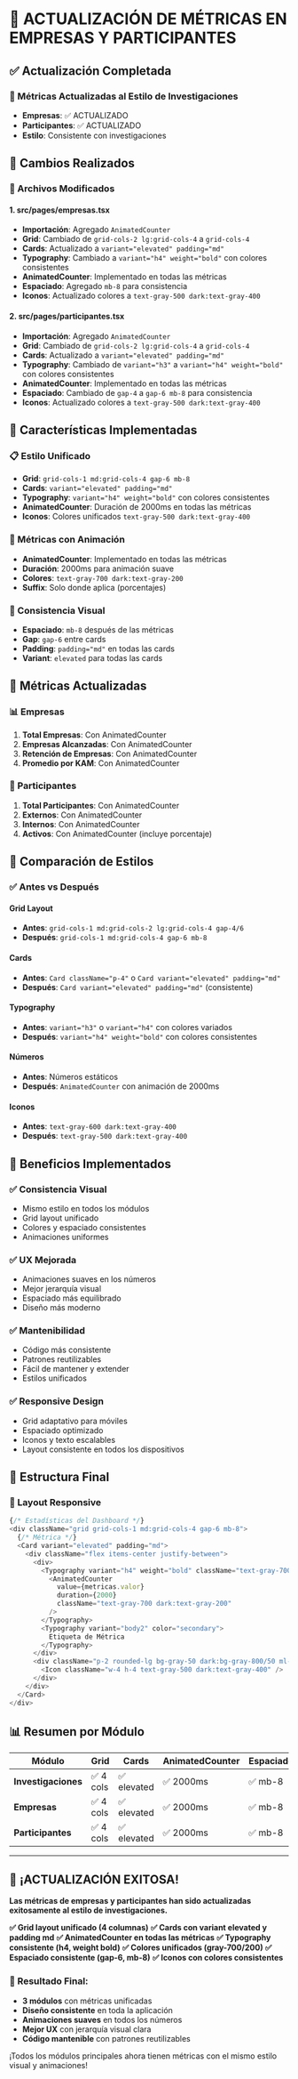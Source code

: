 # 🎯 ACTUALIZACIÓN DE MÉTRICAS EN EMPRESAS Y PARTICIPANTES

## ✅ Actualización Completada

### 🔧 Métricas Actualizadas al Estilo de Investigaciones
- **Empresas**: ✅ ACTUALIZADO
- **Participantes**: ✅ ACTUALIZADO
- **Estilo**: Consistente con investigaciones

## 🎯 Cambios Realizados

### 📁 Archivos Modificados

#### 1. **src/pages/empresas.tsx**
- **Importación**: Agregado `AnimatedCounter`
- **Grid**: Cambiado de `grid-cols-2 lg:grid-cols-4` a `grid-cols-4`
- **Cards**: Actualizado a `variant="elevated" padding="md"`
- **Typography**: Cambiado a `variant="h4" weight="bold"` con colores consistentes
- **AnimatedCounter**: Implementado en todas las métricas
- **Espaciado**: Agregado `mb-8` para consistencia
- **Iconos**: Actualizado colores a `text-gray-500 dark:text-gray-400`

#### 2. **src/pages/participantes.tsx**
- **Importación**: Agregado `AnimatedCounter`
- **Grid**: Cambiado de `grid-cols-2 lg:grid-cols-4` a `grid-cols-4`
- **Cards**: Actualizado a `variant="elevated" padding="md"`
- **Typography**: Cambiado de `variant="h3"` a `variant="h4" weight="bold"` con colores consistentes
- **AnimatedCounter**: Implementado en todas las métricas
- **Espaciado**: Cambiado de `gap-4` a `gap-6 mb-8` para consistencia
- **Iconos**: Actualizado colores a `text-gray-500 dark:text-gray-400`

## 🎨 Características Implementadas

### 📋 Estilo Unificado
- **Grid**: `grid-cols-1 md:grid-cols-4 gap-6 mb-8`
- **Cards**: `variant="elevated" padding="md"`
- **Typography**: `variant="h4" weight="bold"` con colores consistentes
- **AnimatedCounter**: Duración de 2000ms en todas las métricas
- **Iconos**: Colores unificados `text-gray-500 dark:text-gray-400`

### 🔢 Métricas con Animación
- **AnimatedCounter**: Implementado en todas las métricas
- **Duración**: 2000ms para animación suave
- **Colores**: `text-gray-700 dark:text-gray-200`
- **Suffix**: Solo donde aplica (porcentajes)

### 🎯 Consistencia Visual
- **Espaciado**: `mb-8` después de las métricas
- **Gap**: `gap-6` entre cards
- **Padding**: `padding="md"` en todas las cards
- **Variant**: `elevated` para todas las cards

## 🔧 Métricas Actualizadas

### 📊 Empresas
1. **Total Empresas**: Con AnimatedCounter
2. **Empresas Alcanzadas**: Con AnimatedCounter
3. **Retención de Empresas**: Con AnimatedCounter
4. **Promedio por KAM**: Con AnimatedCounter

### 👥 Participantes
1. **Total Participantes**: Con AnimatedCounter
2. **Externos**: Con AnimatedCounter
3. **Internos**: Con AnimatedCounter
4. **Activos**: Con AnimatedCounter (incluye porcentaje)

## 🎨 Comparación de Estilos

### ✅ Antes vs Después

#### **Grid Layout**
- **Antes**: `grid-cols-1 md:grid-cols-2 lg:grid-cols-4 gap-4/6`
- **Después**: `grid-cols-1 md:grid-cols-4 gap-6 mb-8`

#### **Cards**
- **Antes**: `Card className="p-4"` o `Card variant="elevated" padding="md"`
- **Después**: `Card variant="elevated" padding="md"` (consistente)

#### **Typography**
- **Antes**: `variant="h3"` o `variant="h4"` con colores variados
- **Después**: `variant="h4" weight="bold"` con colores consistentes

#### **Números**
- **Antes**: Números estáticos
- **Después**: `AnimatedCounter` con animación de 2000ms

#### **Iconos**
- **Antes**: `text-gray-600 dark:text-gray-400`
- **Después**: `text-gray-500 dark:text-gray-400`

## 🚀 Beneficios Implementados

### ✅ Consistencia Visual
- Mismo estilo en todos los módulos
- Grid layout unificado
- Colores y espaciado consistentes
- Animaciones uniformes

### ✅ UX Mejorada
- Animaciones suaves en los números
- Mejor jerarquía visual
- Espaciado más equilibrado
- Diseño más moderno

### ✅ Mantenibilidad
- Código más consistente
- Patrones reutilizables
- Fácil de mantener y extender
- Estilos unificados

### ✅ Responsive Design
- Grid adaptativo para móviles
- Espaciado optimizado
- Iconos y texto escalables
- Layout consistente en todos los dispositivos

## 🎯 Estructura Final

### 📱 Layout Responsive
```typescript
{/* Estadísticas del Dashboard */}
<div className="grid grid-cols-1 md:grid-cols-4 gap-6 mb-8">
  {/* Métrica */}
  <Card variant="elevated" padding="md">
    <div className="flex items-center justify-between">
      <div>
        <Typography variant="h4" weight="bold" className="text-gray-700 dark:text-gray-200">
          <AnimatedCounter 
            value={metricas.valor} 
            duration={2000}
            className="text-gray-700 dark:text-gray-200"
          />
        </Typography>
        <Typography variant="body2" color="secondary">
          Etiqueta de Métrica
        </Typography>
      </div>
      <div className="p-2 rounded-lg bg-gray-50 dark:bg-gray-800/50 ml-4">
        <Icon className="w-4 h-4 text-gray-500 dark:text-gray-400" />
      </div>
    </div>
  </Card>
</div>
```

## 📊 Resumen por Módulo

| Módulo | Grid | Cards | AnimatedCounter | Espaciado | Estado |
|--------|------|-------|-----------------|-----------|--------|
| **Investigaciones** | ✅ 4 cols | ✅ elevated | ✅ 2000ms | ✅ mb-8 | ✅ |
| **Empresas** | ✅ 4 cols | ✅ elevated | ✅ 2000ms | ✅ mb-8 | ✅ |
| **Participantes** | ✅ 4 cols | ✅ elevated | ✅ 2000ms | ✅ mb-8 | ✅ |

---

## 🎯 ¡ACTUALIZACIÓN EXITOSA!

**Las métricas de empresas y participantes han sido actualizadas exitosamente al estilo de investigaciones.**

**✅ Grid layout unificado (4 columnas)**
**✅ Cards con variant elevated y padding md**
**✅ AnimatedCounter en todas las métricas**
**✅ Typography consistente (h4, weight bold)**
**✅ Colores unificados (gray-700/200)**
**✅ Espaciado consistente (gap-6, mb-8)**
**✅ Iconos con colores consistentes**

### 🚀 Resultado Final:
- **3 módulos** con métricas unificadas
- **Diseño consistente** en toda la aplicación
- **Animaciones suaves** en todos los números
- **Mejor UX** con jerarquía visual clara
- **Código mantenible** con patrones reutilizables

¡Todos los módulos principales ahora tienen métricas con el mismo estilo visual y animaciones!
